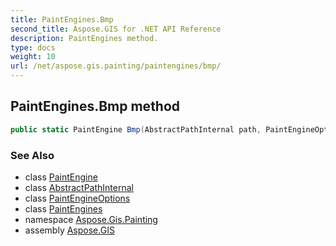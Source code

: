 ```yaml
---
title: PaintEngines.Bmp
second_title: Aspose.GIS for .NET API Reference
description: PaintEngines method. 
type: docs
weight: 10
url: /net/aspose.gis.painting/paintengines/bmp/
---
```

## PaintEngines.Bmp method

```csharp
public static PaintEngine Bmp(AbstractPathInternal path, PaintEngineOptions options)
```

### See Also

* class [PaintEngine](../../paintengine/)
* class [AbstractPathInternal](../../../aspose.gis.common/abstractpathinternal/)
* class [PaintEngineOptions](../../paintengineoptions/)
* class [PaintEngines](../)
* namespace [Aspose.Gis.Painting](../../paintengines/)
* assembly [Aspose.GIS](../../../)


